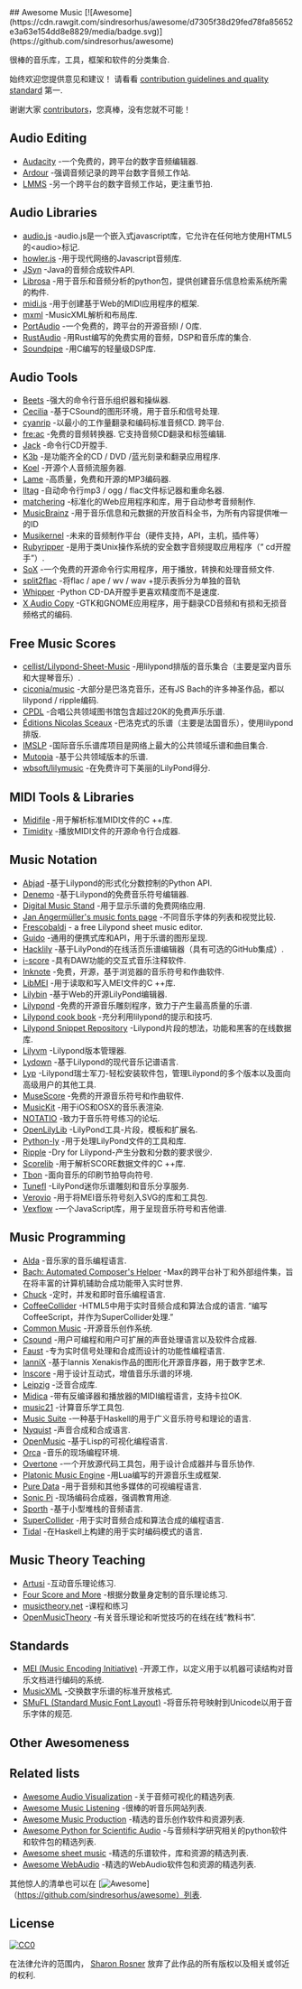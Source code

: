 <div class="github-widget" data-repo="ciconia/awesome-music"></div>
<script async src="https://pagead2.googlesyndication.com/pagead/js/adsbygoogle.js"></script><ins class="adsbygoogle" style="display:block" data-ad-client="ca-pub-6890694312814945" data-ad-slot="5473692530" data-ad-format="auto"  data-full-width-responsive="true"></ins><script>(adsbygoogle = window.adsbygoogle || []).push({});</script>
## Awesome Music [![Awesome](https://cdn.rawgit.com/sindresorhus/awesome/d7305f38d29fed78fa85652e3a63e154dd8e8829/media/badge.svg)](https://github.com/sindresorhus/awesome)

很棒的音乐库，工具，框架和软件的分类集合.

始终欢迎您提供意见和建议！ 请看看 [contribution guidelines and quality standard](https://github.com/ciconia/awesome-music/blob/master/CONTRIBUTING.md) 第一.

谢谢大家 [contributors](https://github.com/ciconia/awesome-music/graphs/contributors)，您真棒，没有您就不可能！


## Audio Editing

* [Audacity](https://github.com/audacity/audacity) -一个免费的，跨平台的数字音频编辑器.
* [Ardour](http://ardour.org/) -强调音频记录的跨平台数字音频工作站.
* [LMMS](https://lmms.io/) -另一个跨平台的数字音频工作站，更注重节拍.

## Audio Libraries

* [audio.js](https://github.com/kolber/audiojs) -audio.js是一个嵌入式javascript库，它允许在任何地方使用HTML5的&lt;audio&gt;标记.
* [howler.js](https://github.com/goldfire/howler.js) -用于现代网络的Javascript音频库.
* [JSyn](http://www.softsynth.com/jsyn/) -Java的音频合成软件API.
* [Librosa](https://github.com/librosa/librosa) -用于音乐和音频分析的python包，提供创建音乐信息检索系统所需的构件.
* [midi.js](https://github.com/mudcube/MIDI.js) -用于创建基于Web的MIDI应用程序的框架.
* [mxml](https://github.com/venturemedia/mxml) -MusicXML解析和布局库.
* [PortAudio](http://www.portaudio.com/) -一个免费的，跨平台的开源音频I / O库.
* [RustAudio](https://github.com/RustAudio) -用Rust编写的免费实用的音频，DSP和音乐库的集合.
* [Soundpipe](https://pbat.ch/proj/soundpipe.html) -用C编写的轻量级DSP库.

## Audio Tools

* [Beets](http://beets.io/) -强大的命令行音乐组织器和操纵器.
* [Cecilia](https://github.com/belangeo/cecilia5) -基于CSound的图形环境，用于音乐和信号处理.
* [cyanrip](https://github.com/atomnuker/cyanrip)  -以最小的工作量翻录和编码标准音频CD. 跨平台.
* [fre:ac](https://github.com/enzo1982/freac)  -免费的音频转换器. 它支持音频CD翻录和标签编辑.
* [Jack](https://github.com/jack-cli-cd-ripper/jack) -命令行CD开膛手.
* [K3b](https://github.com/KDE/k3b) -是功能齐全的CD / DVD /蓝光刻录和翻录应用程序.
* [Koel](https://github.com/phanan/koel) -开源个人音频流服务器.
* [Lame](http://lame.sourceforge.net/) -高质量，免费和开源的MP3编码器.
* [lltag](https://github.com/bgoglin/lltag) -自动命令行mp3 / ogg / flac文件标记器和重命名器.
* [matchering](https://github.com/sergree/matchering) -标准化的Web应用程序和库，用于自动参考音频制作.
* [MusicBrainz](https://musicbrainz.org) -用于音乐信息和元数据的开放百科全书，为所有内容提供唯一的ID
* [Musikernel](https://github.com/j3ffhubb/musikernel) -未来的音频制作平台（硬件支持，API，主机，插件等）
* [Rubyripper](https://github.com/bleskodev/rubyripper) -是用于类Unix操作系统的安全数字音频提取应用程序（“ cd开膛手”）.
* [SoX](http://sox.sourceforge.net/) -一个免费的开源命令行实用程序，用于播放，转换和处理音频文件.
* [split2flac](https://github.com/ftrvxmtrx/split2flac) -将flac / ape / wv / wav +提示表拆分为单独的音轨
* [Whipper](https://github.com/JoeLametta/whipper) -Python CD-DA开膛手更喜欢精度而不是速度.
* [X Audio Copy](https://github.com/giorgiofranceschi/xaudiocopy) -GTK和GNOME应用程序，用于翻录CD音频和有损和无损音频格式的编码.

## Free Music Scores

* [cellist/Lilypond-Sheet-Music](https://github.com/cellist/Lilypond-Sheet-Music) -用lilypond排版的音乐集合（主要是室内音乐和大提琴音乐）.
* [ciconia/music](https://github.com/ciconia/music) -大部分是巴洛克音乐，还有JS Bach的许多神圣作品，都以lilypond / ripple编码.
* [CPDL](http://www.cpdl.org/) -合唱公共领域图书馆包含超过20K的免费声乐乐谱.
* [Éditions Nicolas Sceaux](https://github.com/nsceaux/nenuvar) -巴洛克式的乐谱（主要是法国音乐），使用lilypond排版.
* [IMSLP](http://imslp.org/) -国际音乐乐谱库项目是网络上最大的公共领域乐谱和曲目集合.
* [Mutopia](https://github.com/MutopiaProject/MutopiaProject) -基于公共领域版本的乐谱.
* [wbsoft/lilymusic](https://github.com/wbsoft/lilymusic) -在免费许可下美丽的LilyPond得分.

## MIDI Tools & Libraries

* [Midifile](http://midifile.sapp.org/) -用于解析标准MIDI文件的C ++库.
* [Timidity](http://timidity.sourceforge.net/) -播放MIDI文件的开源命令行合成器.

## Music Notation

* [Abjad](http://abjad.mbrsi.org/) -基于Lilypond的形式化分数控制的Python API.
* [Denemo](http://www.denemo.org/) -基于Lilypond的免费音乐符号编辑器.
* [Digital Music Stand](https://github.com/PatWie/digitalmusicstand) -用于显示乐谱的免费网络应用.
* [Jan Angermüller's music fonts page](http://elbsound.studio/music_fonts.php) -不同音乐字体的列表和视觉比较.
* [Frescobaldi](https://github.com/wbsoft/frescobaldi) - a free Lilypond sheet music editor.
* [Guido](http://guidolib.sourceforge.net/) -通用的便携式库和API，用于乐谱的图形呈现.
* [Hacklily](https://www.hacklily.org) -基于LilyPond的在线活页乐谱编辑器（具有可选的GitHub集成）.
* [i-score](http://www.i-score.org) -具有DAW功能的交互式音乐注释软件.
* [Inknote](https://github.com/MichalPaszkiewicz/inknote) -免费，开源，基于浏览器的音乐符号和作曲软件.
* [LibMEI](https://github.com/DDMAL/libmei) -用于读取和写入MEI文件的C ++库.
* [Lilybin](http://lilybin.com/) -基于Web的开源LilyPond编辑器.
* [Lilypond](http://lilypond.org/) -免费的开源音乐雕刻程序，致力于产生最高质量的乐谱.
* [Lilypond cook book](https://github.com/noteflakes/lilypond-cookbook/wiki/) -充分利用lilypond的提示和技巧.
* [Lilypond Snippet Repository](http://lsr.di.unimi.it/) -Lilypond片段的想法，功能和黑客的在线数据库.
* [Lilyvm](https://github.com/olsonpm/lilyvm) -Lilypond版本管理器.
* [Lydown](https://github.com/ciconia/lydown) -基于Lilypond的现代音乐记谱语言.
* [Lyp](https://github.com/noteflakes/lyp) -Lilypond瑞士军刀-轻松安装软件包，管理Lilypond的多个版本以及面向高级用户的其他工具.
* [MuseScore](https://github.com/musescore/MuseScore) -免费的开源音乐符号和作曲软件.
* [MusicKit](https://github.com/venturemedia/musickit) -用于iOS和OSX的音乐表渲染.
* [NOTATIO](http://notat.io/) -致力于音乐符号练习的论坛.
* [OpenLilyLib](https://github.com/openlilylib/snippets/) -LilyPond工具-片段，模板和扩展名.
* [Python-ly](https://pypi.python.org/pypi/python-ly) -用于处理LilyPond文件的工具和库.
* [Ripple](https://github.com/ciconia/ripple/) -Dry for Lilypond-产生分数和分数的要求很少.
* [Scorelib](http://scorelib.sapp.org/) -用于解析SCORE数据文件的C ++库.
* [Tbon](https://github.com/Michael-F-Ellis/tbon) -面向音乐的印刷节拍导向符号.
* [Tunefl](https://github.com/tiredpixel/tunefl) -LilyPond迷你乐谱雕刻和音乐分享服务.
* [Verovio](https://github.com/rism-ch/verovio) -用于将MEI音乐符号刻入SVG的库和工具包.
* [Vexflow](https://github.com/0xfe/vexflow) -一个JavaScript库，用于呈现音乐符号和吉他谱.

## Music Programming

* [Alda](https://github.com/alda-lang/alda) -音乐家的音乐编程语言.
* [Bach: Automated Composer's Helper](http://www.bachproject.net/) -Max的跨平台补丁和外部组件集，旨在将丰富的计算机辅助合成功能带入实时世界.
* [Chuck](https://github.com/ccrma/chuck) -定时，并发和即时音乐编程语言.
* [CoffeeCollider](https://github.com/mohayonao/CoffeeCollider)  -HTML5中用于实时音频合成和算法合成的语言.  “编写CoffeeScript，并作为SuperCollider处理.”
* [Common Music](http://commonmusic.sourceforge.net/) -开源音乐创作系统.
* [Csound](http://csound.github.io/) -用户可编程和用户可扩展的声音处理语言以及软件合成器.
* [Faust](http://faust.grame.fr/) -专为实时信号处理和合成而设计的功能性编程语言.
* [IanniX](https://github.com/iannix/IanniX) -基于Iannis Xenakis作品的图形化开源音序器，用于数字艺术.
* [Inscore](http://inscore.sourceforge.net/) -用于设计互动式，增值音乐乐谱的环境.
* [Leipzig](https://github.com/ctford/leipzig) -泛音合成库.
* [Midica](https://github.com/truj/midica) -带有反编译器和播放器的MIDI编程语言，支持卡拉OK.
* [music21](http://web.mit.edu/music21/) -计算音乐学工具包.
* [Music Suite](http://music-suite.github.io/docs/ref/) -一种基于Haskell的用于广义音乐符号和理论的语言.
* [Nyquist](https://www.cs.cmu.edu/~music/nyquist/) -声音合成和合成语言.
* [OpenMusic](http://repmus.ircam.fr/openmusic/home) -基于Lisp的可视化编程语言.
* [Orca](https://github.com/hundredrabbits/Orca) -音乐的现场编程环境.
* [Overtone](https://github.com/overtone/overtone/) -一个开放源代码工具包，用于设计合成器并与音乐协作.
* [Platonic Music Engine](http://www.platonicmusicengine.com/) -用Lua编写的开源音乐生成框架.
* [Pure Data](http://puredata.info/) -用于音频和其他多媒体的可视编程语言.
* [Sonic Pi](http://sonic-pi.net/) -现场编码合成器，强调教育用途.
* [Sporth](https://pbat.ch/proj/sporth.html) -基于小型堆栈的音频语言.
* [SuperCollider](http://supercollider.github.io/) -用于实时音频合成和算法合成的编程语言.
* [Tidal](http://tidal.lurk.org/) -在Haskell上构建的用于实时编码模式的语言.

## Music Theory Teaching

* [Artusi](https://www.artusi.xyz) -互动音乐理论练习.
* [Four Score and More](https://fourscoreandmore.org/) -根据分数量身定制的音乐理论练习.
* [musictheory.net](https://www.musictheory.net) -课程和练习
* [OpenMusicTheory](http://openmusictheory.com/) -有关音乐理论和听觉技巧的在线在线“教科书”.

## Standards

* [MEI (Music Encoding Initiative)](http://music-encoding.org/) -开源工作，以定义用于以机器可读结构对音乐文档进行编码的系统.
* [MusicXML](http://www.musicxml.com/) -交换数字乐谱的标准开放格式.
* [SMuFL (Standard Music Font Layout)](http://www.smufl.org/) -将音乐符号映射到Unicode以用于音乐字体的规范.

## Other Awesomeness

## Related lists

* [Awesome Audio Visualization](https://github.com/willianjusten/awesome-audio-visualization) -关于音频可视化的精选列表.
* [Awesome Music Listening](https://github.com/ybayle/awesome-music-listening) -很棒的听音乐网站列表.
* [Awesome Music Production](https://github.com/adius/awesome-music-production) -精选的音乐创作软件和资源列表.
* [Awesome Python for Scientific Audio](https://github.com/faroit/awesome-python-scientific-audio) -与音频科学研究相关的python软件和软件包的精选列表.
* [Awesome sheet music](https://github.com/adius/awesome-sheet-music) -精选的乐谱软件，库和资源的精选列表.
* [Awesome WebAudio](https://github.com/notthetup/awesome-webaudio) -精选的WebAudio软件包和资源的精选列表.

其他惊人的清单也可以在 [![Awesome](https://cdn.rawgit.com/sindresorhus/awesome/d7305f38d29fed78fa85652e3a63e154dd8e8829/media/badge.svg)]（https://github.com/sindresorhus/awesome）列表.

## License

[![CC0](https://i.creativecommons.org/p/zero/1.0/88x31.png)](https://creativecommons.org/publicdomain/zero/1.0/)

在法律允许的范围内， [Sharon Rosner](http://github.com/ciconia) 放弃了此作品的所有版权以及相关或邻近的权利.
